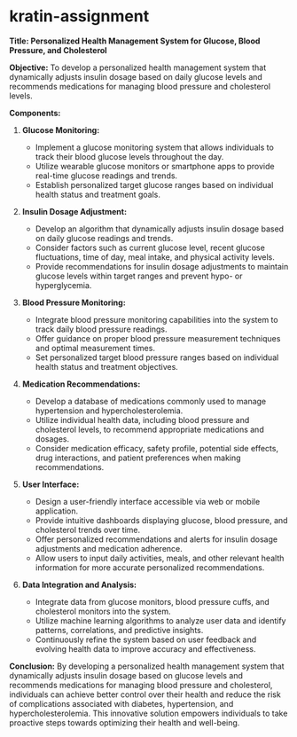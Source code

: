 # kratin-assignment
**Title: Personalized Health Management System for Glucose, Blood Pressure, and Cholesterol**

**Objective:**
To develop a personalized health management system that dynamically adjusts insulin dosage based on daily glucose levels and recommends medications for managing blood pressure and cholesterol levels.

**Components:**

1. **Glucose Monitoring:**
   - Implement a glucose monitoring system that allows individuals to track their blood glucose levels throughout the day.
   - Utilize wearable glucose monitors or smartphone apps to provide real-time glucose readings and trends.
   - Establish personalized target glucose ranges based on individual health status and treatment goals.

2. **Insulin Dosage Adjustment:**
   - Develop an algorithm that dynamically adjusts insulin dosage based on daily glucose readings and trends.
   - Consider factors such as current glucose level, recent glucose fluctuations, time of day, meal intake, and physical activity levels.
   - Provide recommendations for insulin dosage adjustments to maintain glucose levels within target ranges and prevent hypo- or hyperglycemia.

3. **Blood Pressure Monitoring:**
   - Integrate blood pressure monitoring capabilities into the system to track daily blood pressure readings.
   - Offer guidance on proper blood pressure measurement techniques and optimal measurement times.
   - Set personalized target blood pressure ranges based on individual health status and treatment objectives.

4. **Medication Recommendations:**
   - Develop a database of medications commonly used to manage hypertension and hypercholesterolemia.
   - Utilize individual health data, including blood pressure and cholesterol levels, to recommend appropriate medications and dosages.
   - Consider medication efficacy, safety profile, potential side effects, drug interactions, and patient preferences when making recommendations.

5. **User Interface:**
   - Design a user-friendly interface accessible via web or mobile application.
   - Provide intuitive dashboards displaying glucose, blood pressure, and cholesterol trends over time.
   - Offer personalized recommendations and alerts for insulin dosage adjustments and medication adherence.
   - Allow users to input daily activities, meals, and other relevant health information for more accurate personalized recommendations.

6. **Data Integration and Analysis:**
   - Integrate data from glucose monitors, blood pressure cuffs, and cholesterol monitors into the system.
   - Utilize machine learning algorithms to analyze user data and identify patterns, correlations, and predictive insights.
   - Continuously refine the system based on user feedback and evolving health data to improve accuracy and effectiveness.

**Conclusion:**
By developing a personalized health management system that dynamically adjusts insulin dosage based on glucose levels and recommends medications for managing blood pressure and cholesterol, individuals can achieve better control over their health and reduce the risk of complications associated with diabetes, hypertension, and hypercholesterolemia. This innovative solution empowers individuals to take proactive steps towards optimizing their health and well-being.
